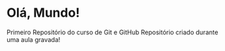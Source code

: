 # Olá, Mundo!
Primeiro Repositório do curso de Git e GitHub
Repositório criado durante uma aula gravada!
